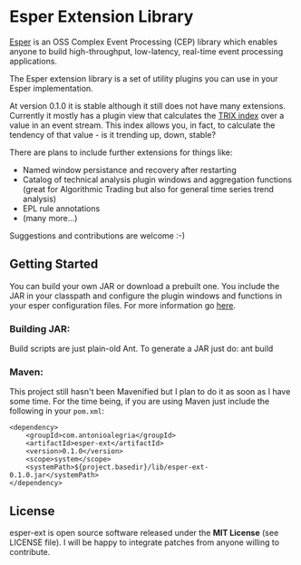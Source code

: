 # Esper Extension Library

[Esper](http://esper.codehaus.org) is an OSS Complex Event Processing (CEP) library which enables anyone to build high-throughput, low-latency, real-time event processing applications.

The Esper extension library is a set of utility plugins you can use in your Esper implementation.

At version 0.1.0 it is stable although it still does not have many extensions. Currently it mostly has a plugin view that calculates the [TRIX index](http://en.wikipedia.org/wiki/Trix_%28technical_analysis%29) over a value in an event stream. This index allows you, in fact, to calculate the tendency of that value - is it trending up, down, stable?

There are plans to include further extensions for things like:
* Named window persistance and recovery after restarting
* Catalog of technical analysis plugin windows and aggregation functions (great for Algorithmic Trading but also for general time series trend analysis)
* EPL rule annotations
* (many more...)

Suggestions and contributions are welcome :-)

## Getting Started

You can build your own JAR or download a prebuilt one. You include the JAR in your classpath and configure the plugin windows and functions in your esper configuration files. For more information go [here](http://esper.codehaus.org/esper-4.4.0/doc/reference/en/html/extension.html#custom-views-config).

### Building JAR:

Build scripts are just plain-old Ant. To generate a JAR just do:
    ant build

### Maven:

This project still hasn't been Mavenified but I plan to do it as soon as I have some time. For the time being, if you are using Maven just include the following in your `pom.xml`:

    <dependency>
        <groupId>com.antonioalegria</groupId>
        <artifactId>esper-ext</artifactId>
        <version>0.1.0</version>
        <scope>system</scope>
        <systemPath>${project.basedir}/lib/esper-ext-0.1.0.jar</systemPath>
    </dependency>

## License

esper-ext is open source software released under the **MIT License** (see LICENSE file). I will be happy to integrate patches from anyone willing to contribute.
